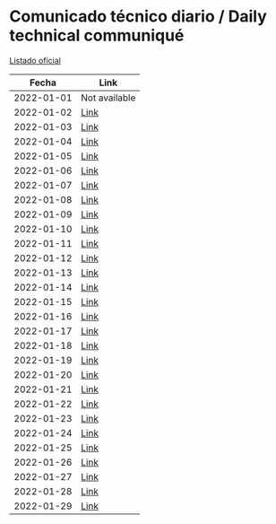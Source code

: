 # Comunicado técnico diario / Daily technical communiqué

[Listado oficial](https://www.gob.mx/salud/documentos/coronavirus-covid19-comunicados-tecnicos-diarios-enero-2022)

| Fecha               | Link        |
| ------------------- | ----------  |
| 2022-01-01 | Not available |
| 2022-01-02 | [Link](https://www.gob.mx/salud/prensa/comunicado-tecnico-diario-covid-19-291605) |
| 2022-01-03 | [Link](https://www.gob.mx/salud/prensa/comunicado-tecnico-diario-covid-19-291702) |
| 2022-01-04 | [Link](https://www.gob.mx/salud/prensa/comunicado-tecnico-diario-covid-19-291707) |
| 2022-01-05 | [Link](https://www.gob.mx/salud/prensa/comunicado-tecnico-diario-covid-19-291715) |
| 2022-01-06 | [Link](https://www.gob.mx/salud/prensa/comunicado-tecnico-diario-covid-19-291719) |
| 2022-01-07 | [Link](https://www.gob.mx/salud/prensa/comunicado-tecnico-diario-covid-19-291723) |
| 2022-01-08 | [Link](https://www.gob.mx/salud/prensa/comunicado-tecnico-diario-covid-19-291908) |
| 2022-01-09 | [Link](https://www.gob.mx/salud/prensa/comunicado-tecnico-diario-covid-19-291909) |
| 2022-01-10 | [Link](https://www.gob.mx/salud/prensa/comunicado-tecnico-diario-covid-19-291907) |
| 2022-01-11 | [Link](https://www.gob.mx/salud/prensa/comunicado-tecnico-diario-covid-19-291911) |
| 2022-01-12 | [Link](https://www.gob.mx/salud/prensa/comunicado-tecnico-diario-covid-19-291912) |
| 2022-01-13 | [Link](https://www.gob.mx/salud/prensa/comunicado-tecnico-diario-covid-19-291913) |
| 2022-01-14 | [Link](https://www.gob.mx/salud/prensa/comunicado-tecnico-diario-covid-19-291914) |
| 2022-01-15 | [Link](https://www.gob.mx/salud/prensa/comunicado-tecnico-diario-covid-19-291915) |
| 2022-01-16 | [Link](https://www.gob.mx/salud/prensa/comunicado-tecnico-diario-covid-19-291917) |
| 2022-01-17 | [Link](https://www.gob.mx/salud/prensa/comunicado-tecnico-diario-covid-19-292461) |
| 2022-01-18 | [Link](https://www.gob.mx/salud/prensa/comunicado-tecnico-diario-covid-19-292462) |
| 2022-01-19 | [Link](https://www.gob.mx/salud/prensa/comunicado-tecnico-diario-covid-19-292463) |
| 2022-01-20 | [Link](https://www.gob.mx/salud/prensa/comunicado-tecnico-diario-covid-19-292464) |
| 2022-01-21 | [Link](https://www.gob.mx/salud/prensa/comunicado-tecnico-diario-covid-19-292466) |
| 2022-01-22 | [Link](https://www.gob.mx/salud/prensa/comunicado-tecnico-diario-covid-19-292465) |
| 2022-01-23 | [Link](https://www.gob.mx/salud/prensa/comunicado-tecnico-diario-covid-19-292467) |
| 2022-01-24 | [Link](https://www.gob.mx/salud/prensa/comunicado-tecnico-diario-covid-19-292468) |
| 2022-01-25 | [Link](https://www.gob.mx/salud/prensa/comunicado-tecnico-diario-covid-19-292469) |
| 2022-01-26 | [Link](https://www.gob.mx/salud/prensa/comunicado-tecnico-diario-covid-19-292470) |
| 2022-01-27 | [Link](https://www.gob.mx/salud/prensa/comunicado-tecnico-diario-covid-19-292471) |
| 2022-01-28 | [Link](https://www.gob.mx/salud/prensa/comunicado-tecnico-diario-covid-19-292472) |
| 2022-01-29 | [Link](https://www.gob.mx/salud/prensa/comunicado-tecnico-diario-covid-19-292473) |
